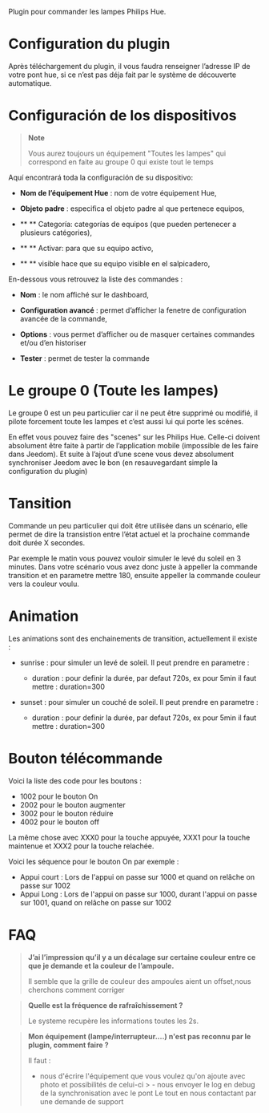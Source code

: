 Plugin pour commander les lampes Philips Hue.

# Configuration du plugin

Après téléchargement du plugin, il vous faudra renseigner l’adresse IP
de votre pont hue, si ce n’est pas déja fait par le système de
découverte automatique.

# Configuración de los dispositivos

> **Note**
>
> Vous aurez toujours un équipement "Toutes les lampes" qui correspond
> en faite au groupe 0 qui existe tout le temps

Aquí encontrará toda la configuración de su dispositivo:

-   **Nom de l’équipement Hue** : nom de votre équipement Hue,

-   **Objeto padre** : especifica el objeto padre al que pertenece
    equipos,

-   ** ** Categoría: categorías de equipos (que pueden pertenecer a
    plusieurs catégories),

-   ** ** Activar: para que su equipo activo,

-   ** ** visible hace que su equipo visible en el salpicadero,

En-dessous vous retrouvez la liste des commandes :

-   **Nom** : le nom affiché sur le dashboard,

-   **Configuration avancé** : permet d’afficher la fenetre de
    configuration avancée de la commande,

-   **Options** : vous permet d’afficher ou de masquer certaines
    commandes et/ou d’en historiser

-   **Tester** : permet de tester la commande

# Le groupe 0 (Toute les lampes)

Le groupe 0 est un peu particulier car il ne peut être supprimé ou
modifié, il pilote forcement toute les lampes et c’est aussi lui qui
porte les scénes.

En effet vous pouvez faire des "scenes" sur les Philips Hue. Celle-ci
doivent absolument être faite à partir de l’application mobile
(impossible de les faire dans Jeedom). Et suite à l’ajout d’une scene
vous devez absolument synchroniser Jeedom avec le bon (en resauvegardant
simple la configuration du plugin)

# Tansition

Commande un peu particulier qui doit être utilisée dans un scénario,
elle permet de dire la transistion entre l’état actuel et la prochaine
commande doit durée X secondes.

Par exemple le matin vous pouvez vouloir simuler le levé du soleil en 3
minutes. Dans votre scénario vous avez donc juste à appeller la commande
transition et en parametre mettre 180, ensuite appeller la commande
couleur vers la couleur voulu.

# Animation

Les animations sont des enchainements de transition, actuellement il
existe :

-   sunrise : pour simuler un levé de soleil. Il peut prendre en
    parametre :

    -   duration : pour definir la durée, par defaut 720s, ex pour 5min
        il faut mettre : duration=300

-   sunset : pour simuler un couché de soleil. Il peut prendre en
    parametre :

    -   duration : pour definir la durée, par defaut 720s, ex pour 5min
        il faut mettre : duration=300

# Bouton télécommande

Voici la liste des code pour les boutons :

- 1002 pour le bouton On
- 2002 pour le bouton augmenter
- 3002 pour le bouton réduire
- 4002 pour le bouton off

La même chose avec XXX0 pour la touche appuyée, XXX1 pour la touche maintenue et XXX2 pour la touche relachée.

Voici les séquence pour le bouton On par exemple :

- Appui court : Lors de l'appui on passe sur 1000 et quand on relâche on passe sur 1002
- Appui Long : Lors de l'appui on passe sur 1000, durant l'appui on passe sur 1001, quand on relâche on passe sur 1002

# FAQ

> **J’ai l’impression qu’il y a un décalage sur certaine couleur entre ce que je demande et la couleur de l’ampoule.**
>
> Il semble que la grille de couleur des ampoules aient un offset,nous cherchons comment corriger

> **Quelle est la fréquence de rafraîchissement ?**
>
> Le systeme recupère les informations toutes les 2s.

> **Mon équipement (lampe/interrupteur....) n'est pas reconnu par le plugin, comment faire ?**
>
> Il faut :
> - nous d'écrire l'équipement que vous voulez qu'on ajoute avec photo et possibilités de celui-ci
​> - nous envoyer le log en debug de la synchronisation avec le pont
> Le tout en nous contactant par une demande de support
